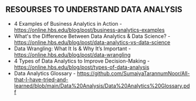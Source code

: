 ## RESOURSES TO UNDERSTAND DATA ANALYSIS

- 4 Examples of Business Analytics in Action - https://online.hbs.edu/blog/post/business-analytics-examples
- What's the Difference Between Data Analytics & Data Science? - https://online.hbs.edu/blog/post/data-analytics-vs-data-science
- Data Wrangling: What It Is & Why It’s Important - https://online.hbs.edu/blog/post/data-wrangling
- 4 Types of Data Analytics to Improve Decision-Making - https://online.hbs.edu/blog/post/types-of-data-analysis
- Data Analytics Glossary - https://github.com/SumaiyaTarannumNoor/All-that-I-have-tried-and-learned/blob/main/Data%20Analysis/Data%20Analytics%20Glossary.pdf
